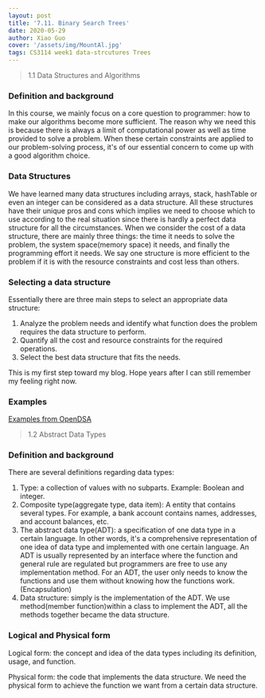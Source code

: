 ```yaml
---
layout: post
title: '7.11. Binary Search Trees'
date: 2020-05-29
author: Xiao Guo
cover: '/assets/img/MountAl.jpg'
tags: CS3114 week1 data-strcutures Trees
---
```


> 1.1 Data Structures and Algorithms

### Definition and background
In this course, we mainly focus on a core question to programmer: how to make our algorithms become more sufficient. The reason why we need this is because there is always a limit of computational power as well as time provided to solve a problem. When these certain constraints are applied to our problem-solving process, it's of our essential concern to come up with a good algorithm choice.

### Data Structures
We have learned many data structures including arrays, stack, hashTable or even an integer can be considered as a data structure. All these structures have their unique pros and cons which implies we need to choose which to use according to the real situation since there is hardly a perfect data structure for all the circumstances. When we consider the cost of a data structure, there are mainly three things: the time it needs to solve the problem, the system space(memory space) it needs, and finally the programming effort it needs. We say one structure is more efficient to the problem if it is with the resource constraints and cost less than others.

### Selecting a data structure
Essentially there are three main steps to select an appropriate data structure:
1. Analyze the problem needs and identify what function does the problem requires the data structure to perform.
2. Quantify all the cost and resource constraints for the required operations.
3. Select the best data structure that fits the needs.

This is my first step toward my blog. Hope years after I can still remember my feeling right now.

### Examples
[Examples from OpenDSA](https://canvas.vt.edu/courses/111334/assignments/883515?module_item_id=901327)

> 1.2 Abstract Data Types

### Definition and background
There are several definitions regarding data types:
1. Type: a collection of values with no subparts. Example: Boolean and integer.
2. Composite type(aggregate type, data item): A entity that contains several types. For example, a bank account contains names, addresses, and account balances, etc.
3. The abstract data type(ADT): a specification of one data type in a certain language. In other words, it's a comprehensive representation of one idea of data type and implemented with one certain language. An ADT is usually represented by an interface where the function and general rule are regulated but programmers are free to use any implementation method. For an ADT, the user only needs to know the functions and use them without knowing how the functions work.(Encapsulation)
4. Data structure: simply is the implementation of the ADT. We use method(member function)within a class to implement the ADT, all the methods together became the data structure.

### Logical and Physical form
Logical form: the concept and idea of the data types including its definition, usage, and function.

Physical form: the code that implements the data structure. We need the physical form to achieve the function we want from a certain data structure.
